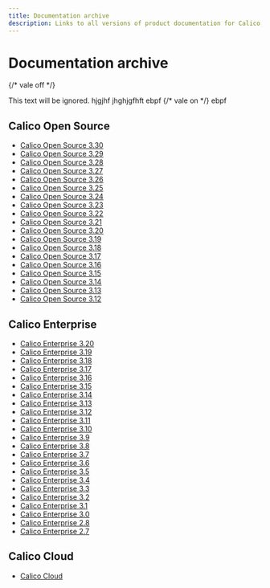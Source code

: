 ```yaml
---
title: Documentation archive
description: Links to all versions of product documentation for Calico, Calico Enterprise, and Calico Cloud. 
---
```


# Documentation archive
{/* vale off */}

This text will be ignored.
hjgjhf jhghjgfhft ebpf
{/* vale on */}
ebpf
## Calico Open Source

* [Calico Open Source 3.30](https://docs.tigera.io/calico/latest/about)
* [Calico Open Source 3.29](https://docs.tigera.io/calico/3.29/about)
* [Calico Open Source 3.28](https://docs.tigera.io/calico/3.28/about)
* [Calico Open Source 3.27](https://archive-os-3-27.netlify.app/calico/3.27/about)
* [Calico Open Source 3.26](https://archive-os-3-26.netlify.app/calico/3.26/)
* [Calico Open Source 3.25](https://archive-os-3-25.netlify.app/calico/3.25/)
* [Calico Open Source 3.24](https://archive-os-3-24.netlify.app/calico/3.24/)
* [Calico Open Source 3.23](https://docs.tigera.io/archive/v3.23)
* [Calico Open Source 3.22](https://docs.tigera.io/archive/v3.22)
* [Calico Open Source 3.21](https://docs.tigera.io/archive/v3.21)
* [Calico Open Source 3.20](https://docs.tigera.io/archive/v3.20)
* [Calico Open Source 3.19](https://docs.tigera.io/archive/v3.19)
* [Calico Open Source 3.18](https://docs.tigera.io/archive/v3.18)
* [Calico Open Source 3.17](https://docs.tigera.io/archive/v3.17)
* [Calico Open Source 3.16](https://docs.tigera.io/archive/v3.16)
* [Calico Open Source 3.15](https://docs.tigera.io/archive/v3.15)
* [Calico Open Source 3.14](https://docs.tigera.io/archive/v3.14)
* [Calico Open Source 3.13](https://docs.tigera.io/archive/v3.13)
* [Calico Open Source 3.12](https://docs.tigera.io/archive/v3.12)

## Calico Enterprise

* [Calico Enterprise 3.20](https://docs.tigera.io/calico-enterprise/3.20/about)
* [Calico Enterprise 3.19](https://docs.tigera.io/calico-enterprise/3.19/about)
* [Calico Enterprise 3.18](https://docs.tigera.io/calico-enterprise/3.18/about)
* [Calico Enterprise 3.17](https://archive-ce-3-17.netlify.app/calico-enterprise/3.17/about)
* [Calico Enterprise 3.16](https://archive-ce-3-16.netlify.app/calico-enterprise/3.16/about-calico-enterprise)
* [Calico Enterprise 3.15](https://archive-ce-3-15.netlify.app/calico-enterprise/3.15/about-calico-enterprise)
* [Calico Enterprise 3.14](https://archive-ce-3-14.netlify.app/calico-enterprise/3.14/about-calico-enterprise)
* [Calico Enterprise 3.13](https://docs.tigera.io/v3.13)
* [Calico Enterprise 3.12](https://docs.tigera.io/v3.12)
* [Calico Enterprise 3.11](https://docs.tigera.io/v3.11)
* [Calico Enterprise 3.10](https://docs.tigera.io/v3.10)
* [Calico Enterprise 3.9](https://docs.tigera.io/v3.9)
* [Calico Enterprise 3.8](https://docs.tigera.io/v3.8)
* [Calico Enterprise 3.7](https://docs.tigera.io/v3.7)
* [Calico Enterprise 3.6](https://docs.tigera.io/v3.6)
* [Calico Enterprise 3.5](https://docs.tigera.io/v3.5)
* [Calico Enterprise 3.4](https://docs.tigera.io/v3.4)
* [Calico Enterprise 3.3](https://docs.tigera.io/v3.3)
* [Calico Enterprise 3.2](https://docs.tigera.io/v3.2)
* [Calico Enterprise 3.1](https://docs.tigera.io/v3.1)
* [Calico Enterprise 3.0](https://docs.tigera.io/v3.0)
* [Calico Enterprise 2.8](https://docs.tigera.io/v2.8)
* [Calico Enterprise 2.7](https://docs.tigera.io/v2.7)

## Calico Cloud

* [Calico Cloud](https://docs.tigera.io/calico-cloud/about)
